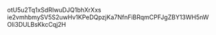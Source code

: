 otU5u2Tq1xSdRIwuDJQ1bhXrXxs ie2vmhbmySV5S2uwHv1KPeDQpzjKa7NfnFiBRqmCPFJgZBY13WH5nW Oli3DULBsKkcCqj2H